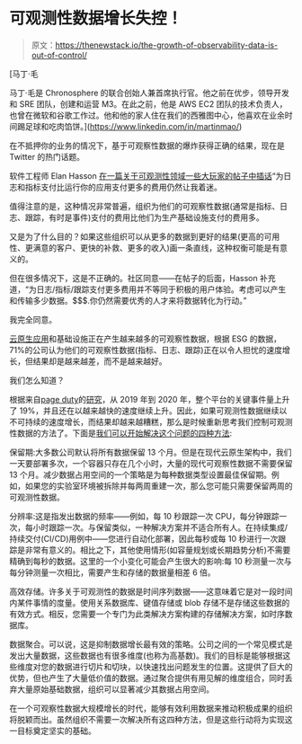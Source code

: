 # 可观测性数据增长失控！

> 原文：<https://thenewstack.io/the-growth-of-observability-data-is-out-of-control/>

[](https://www.linkedin.com/in/martinmao/)

 [马丁·毛

马丁·毛是 Chronosphere 的联合创始人兼首席执行官。他之前在优步，领导开发和 SRE 团队，创建和运营 M3。在此之前，他是 AWS EC2 团队的技术负责人，也曾在微软和谷歌工作过。他和他的家人住在我们的西雅图中心，他喜欢在业余时间踢足球和吃肉馅饼。](https://www.linkedin.com/in/martinmao/) [](https://www.linkedin.com/in/martinmao/)

在不抵押你的业务的情况下，基于可观察性数据的爆炸获得正确的结果，现在是 Twitter 的热门话题。

软件工程师 Elan Hasson [在一篇关于可观测性领域一些大玩家的帖子中插话](https://twitter.com/ElanHasson/status/1512408672147673090?s=20&t=4P_8fE09epabriqsE3AlfQ)“为日志和指标支付比运行你的应用支付更多的费用仍然让我着迷。

值得注意的是，这种情况非常普遍，组织为他们的可观察性数据(通常是指标、日志、跟踪，有时是事件)支付的费用比他们为生产基础设施支付的费用多。

又是为了什么目的？如果这些组织可以从更多的数据到更好的结果(更高的可用性、更满意的客户、更快的补救、更多的收入)画一条直线，这种权衡可能是有意义的。

但在很多情况下，这是不正确的。社区同意——在帖子的后面，Hasson 补充道，“为日志/指标/跟踪支付更多费用并不等同于积极的用户体验。考虑可以产生和传输多少数据。$$$.你仍然需要优秀的人才来将数据转化为行动。”

我完全同意。

[云原生应用](https://thenewstack.io/category/cloud-native/)和基础设施正在产生越来越多的可观察性数据，根据 ESG 的数据，71%的公司认为他们的可观察性数据(指标、日志、跟踪)正在以令人担忧的速度增长，但结果却是越来越差，而不是越来越好。

我们怎么知道？

根据来自[page duty](https://www.pagerduty.com/?utm_content=inline-mention)的[研究](https://www.pagerduty.com/state-of-digital-ops/)，从 2019 年到 2020 年，整个平台的关键事件量上升了 19%，并且还在以越来越快的速度继续上升。因此，如果可观测性数据继续以不可持续的速度增长，而结果却越来越糟糕，那么是时候重新思考我们控制可观测性数据的方法了。下面是[我们可以开始解决这个问题的四种方法](https://chronosphere.io/learn/observability-data-growth-to-reach-tipping-point-this-year/):

保留期:大多数公司默认将所有数据保留 13 个月。但是在现代云原生架构中，我们一天要部署多次，一个容器只存在几个小时，大量的现代可观察性数据不需要保留 13 个月。减少数据占用空间的一个策略是为每种数据类型设置最佳保留期。例如，如果您的实验室环境被拆除并每两周重建一次，那么您可能只需要保留两周的可观测性数据。

分辨率:这是指发出数据的频率——例如，每 10 秒跟踪一次 CPU，每分钟跟踪一次，每小时跟踪一次。与保留类似，一种解决方案并不适合所有人。在持续集成/持续交付(CI/CD)用例中——您进行自动化部署，因此每秒或每 10 秒进行一次跟踪是非常有意义的。相比之下，其他使用情形(如容量规划或长期趋势分析)不需要精确到每秒的数据。这里的一个小变化可能会产生很大的影响:每 10 秒测量一次与每分钟测量一次相比，需要产生和存储的数据量相差 6 倍。

高效存储。许多关于可观测性的数据是时间序列数据——这意味着它是对一段时间内某件事情的度量。使用关系数据库、键值存储或 blob 存储不是存储这些数据的有效方式。相反，您需要一个专门为此类解决方案构建的存储解决方案，如时序数据库。

数据聚合。可以说，这是抑制数据增长最有效的策略。公司之间的一个常见模式是发出大量数据，这些数据也有很多维度(也称为高基数)。我们的目标是能够根据这些维度对您的数据进行切片和切块，以快速找出问题发生的位置。这提供了巨大的优势，但也产生了大量低价值的数据。通过聚合提供有用见解的维度组合，同时丢弃大量原始基础数据，组织可以显著减少其数据占用空间。

在一个可观察性数据大规模增长的时代，能够有效利用数据来推动积极成果的组织将脱颖而出。虽然组织不需要一次解决所有这四种方法，但是这些行动将为实现这一目标奠定坚实的基础。

<svg xmlns:xlink="http://www.w3.org/1999/xlink" viewBox="0 0 68 31" version="1.1"><title>Group</title> <desc>Created with Sketch.</desc></svg>